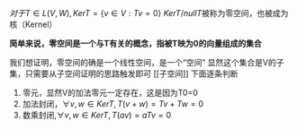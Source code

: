 $对于T\in L(V,W),KerT=\{ v\in V:Tv=0 \}$
$KerT / n ullT$被称为零空间，也被成为核（Kernel）

**简单来说，零空间是一个与T有关的概念，指被T映为0的向量组成的集合**

我们想证明，零空间的确是一个线性空间，是一个“空间”
显然这个集合是V的子集，只需要从子空间证明的思路触发即可
[[子空间]]
 下面逐条判断
 1. 零元，显然V的加法零元一定存在，这是因为T0=0
 2. 加法封闭，$\forall v,w\in KerT,T(v+w)=Tv+Tw=0$
 3. 数乘封闭,$\forall v,w\in KerT,T(av)=aTv=0$
